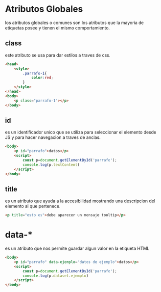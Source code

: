 # Atributos Globales

los atributos globales o comunes son los atributos que la mayoria de etiquetas posee y tienen el mismo comportamiento.

## class

este atributo se usa para dar estilos a traves de css.


```HTML
<head>
    <style>
        .parrafo-1{
            color:red;
        }
    </style>
</head>
<body>
    <p class="parrafo-1"></p>
</body>
```
## id

es un identificador unico que se utiliza para seleccionar el elemento desde JS y para hacer navegacion a traves de anclas.

```HTML
<body>
    <p id="parrafo">datos</p>
    <script>
        const p=document.getElementById('parrafo');
        console.log(p.textContent)
    </script>
</body>

```

## title 

es un atributo que ayuda a la accesibilidad mostrando una descripcion del elemento al que pertenece.

```HTML
<p title="esto es">debe aparecer un mensaje tooltip</p>
```

# data-*

es un atributo que nos permite guardar algun valor en la etiqueta HTML

```HTML
<body>
    <p id="parrafo" data-ejemplo="datos de ejemplo">datos</p>
    <script>
        const p=document.getElementById('parrafo');
        console.log(p.dataset.ejemplo)
    </script>
</body>

```